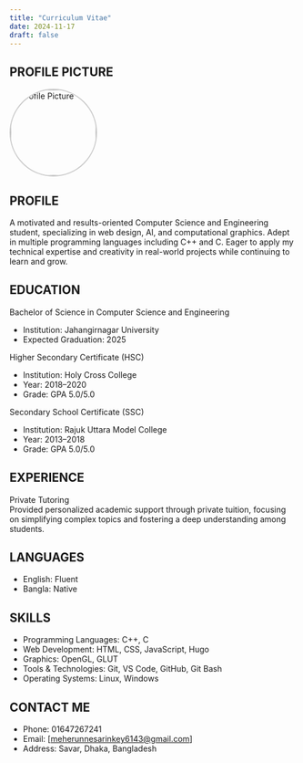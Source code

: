 ```yaml
---
title: "Curriculum Vitae"
date: 2024-11-17
draft: false
---
```

## PROFILE PICTURE
<div style="text-align: left;">
  <img src="Rinkey.jpg" alt="Profile Picture" style="width:150px; height:150px; border-radius:50%; border: 2px solid #ccc;" />
</div>

## PROFILE
A motivated and results-oriented Computer Science and Engineering student, specializing in web design, AI, and computational graphics. Adept in multiple programming languages including C++ and C. Eager to apply my technical expertise and creativity in real-world projects while continuing to learn and grow.

## EDUCATION

Bachelor of Science in Computer Science and Engineering  
- Institution:  Jahangirnagar University  
- Expected Graduation: 2025  

Higher Secondary Certificate (HSC)  
- Institution: Holy Cross College 
- Year: 2018–2020 
- Grade: GPA 5.0/5.0  

Secondary School Certificate (SSC)  
- Institution: Rajuk Uttara Model College
- Year: 2013–2018 
- Grade: GPA 5.0/5.0  

## EXPERIENCE
Private Tutoring  
Provided personalized academic support through private tuition, focusing on simplifying complex topics and fostering a deep understanding among students.

## LANGUAGES
- English: Fluent
- Bangla: Native 

## SKILLS
- Programming Languages: C++, C  
- Web Development: HTML, CSS, JavaScript, Hugo  
- Graphics: OpenGL, GLUT  
- Tools & Technologies: Git, VS Code, GitHub, Git Bash  
- Operating Systems: Linux, Windows  

## CONTACT ME
- Phone: 01647267241  
- Email: [meherunnesarinkey6143@gmail.com] 
- Address: Savar, Dhaka, Bangladesh